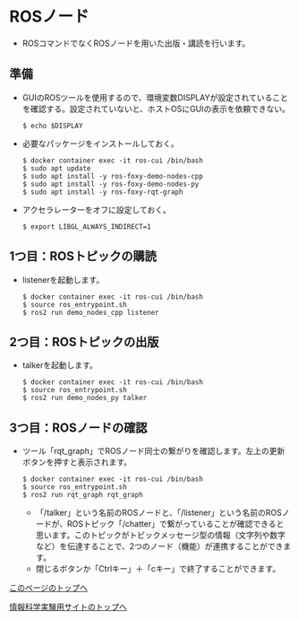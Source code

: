 # ROSノード
- ROSコマンドでなくROSノードを用いた出版・講読を行います。

## 準備
- GUIのROSツールを使用するので、環境変数DISPLAYが設定されていることを確認する。設定されていないと、ホストOSにGUIの表示を依頼できない。
    ```
    $ echo $DISPLAY
    ```
- 必要なパッケージをインストールしておく。
    ```
    $ docker container exec -it ros-cui /bin/bash
    $ sudo apt update
    $ sudo apt install -y ros-foxy-demo-nodes-cpp
    $ sudo apt install -y ros-foxy-demo-nodes-py
    $ sudo apt install -y ros-foxy-rqt-graph
    ```
- アクセラレーターをオフに設定しておく。
    ```
    $ export LIBGL_ALWAYS_INDIRECT=1
    ```

## 1つ目：ROSトピックの購読
- listenerを起動します。
    ```
    $ docker container exec -it ros-cui /bin/bash
    $ source ros_entrypoint.sh
    $ ros2 run demo_nodes_cpp listener
    ```

## 2つ目：ROSトピックの出版
- talkerを起動します。
    ```
    $ docker container exec -it ros-cui /bin/bash
    $ source ros_entrypoint.sh
    $ ros2 run demo_nodes_py talker
    ```

## 3つ目：ROSノードの確認  
- ツール「rqt_graph」でROSノード同士の繋がりを確認します。左上の更新ボタンを押すと表示されます。
    ```
    $ docker container exec -it ros-cui /bin/bash
    $ source ros_entrypoint.sh
    $ ros2 run rqt_graph rqt_graph
    ```
    - 「/talker」という名前のROSノードと、「/listener」という名前のROSノードが、ROSトピック「/chatter」で繋がっていることが確認できると思います。このトピックがトピックメッセージ型の情報（文字列や数字など）を伝達することで、2つのノード（機能）が連携することができます。
    - 閉じるボタンか「Ctrlキー」＋「cキー」で終了することができます。

[このページのトップへ](#)

[情報科学実験用サイトのトップへ](https://stl-apu.github.io/laboratory_experiments/)
